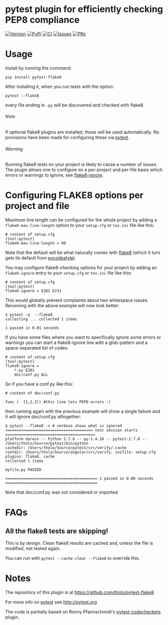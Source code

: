pytest plugin for efficiently checking PEP8 compliance
===============

[![Version](https://img.shields.io/pypi/v/pytest-flake8-v2.svg)](https://pypi.python.org/pypi/pytest-flake8-v2)
[![PyPi](https://img.shields.io/pypi/status/pytest-flake8-v2.svg)](https://pypi.python.org/pypi/pytest-flake8-v2)
[![CI](https://github.com/VRGhost/pytest-flake8/actions/workflows/main.yml/badge.svg)](https://github.com/VRGhost/pytest-flake8/actions/workflows/main.yml)
[![Issues](https://img.shields.io/github/issues/VRGhost/pytest-flake8.svg)](https://github.com/VRGhost/pytest-flake8/issues)
[![PRs](https://img.shields.io/github/issues-pr/VRGhost/pytest-flake8.svg)](https://github.com/VRGhost/pytest-flake8/pulls)

Usage
=====

Install by running the command:

    pip install pytest-flake8

After installing it, when you run tests with the option:

    pytest --flake8

every file ending in `.py` will be discovered and checked with flake8.

###### Note

If optional flake8 plugins are installed, those will be used
automatically. No provisions have been made for configuring these via
[pytest](http://pytest.org).


###### Warning


Running flake8 tests on your project is likely to cause a number of
issues. The plugin allows one to configure on a per-project and per-file
basis which errors or warnings to ignore, see
[flake8-ignore](#flake8-ignore).


Configuring FLAKE8 options per project and file
===============================================

Maximum line length can be configured for the whole project by adding a
`flake8-max-line-length` option to your `setup.cfg` or `tox.ini` file
like this:

    # content of setup.cfg
    [tool:pytest]
    flake8-max-line-length = 99

Note that the default will be what naturally comes with
[flake8](https://pypi.python.org/pypi/flake8) (which it turn gets its
default from [pycodestyle](https://pypi.python.org/pypi/pycodestyle)).

You may configure flake8-checking options for your project by adding an
`flake8-ignore` entry to your `setup.cfg` or `tox.ini` file like this:

    # content of setup.cfg
    [tool:pytest]
    flake8-ignore = E201 E231

This would globally prevent complaints about two whitespace issues.
Rerunning with the above example will now look better:

    $ pytest -q  --flake8
    collecting ... collected 1 items
    .
    1 passed in 0.01 seconds

If you have some files where you want to specifically ignore some errors
or warnings you can start a flake8-ignore line with a glob-pattern and a
space-separated list of codes:

    # content of setup.cfg
    [tool:pytest]
    flake8-ignore = 
        *.py E201
        doc/conf.py ALL

So if you have a conf.py like this:

    # content of doc/conf.py

    func (  [1,2,3]) #this line lots PEP8 errors :)

then running again with the previous example will show a single failure
and it will ignore doc/conf.py alltogether:

    $ pytest --flake8 -v # verbose shows what is ignored
    ======================================= test session starts ========================================
    platform darwin -- Python 2.7.6 -- py-1.4.26 -- pytest-2.7.0 -- /Users/tholo/Source/pytest/bin/python
    cachedir: /Users/tholo/Source/pytest/src/verify/.cache
    rootdir: /Users/tholo/Source/angular/src/verify, inifile: setup.cfg
    plugins: flake8, cache
    collected 1 items

    myfile.py PASSED

    ========================================= 1 passed in 0.00 seconds =========================================

Note that doc/conf.py was not considered or imported.

FAQs
====

All the flake8 tests are skipping!
----------------------------------

This is by design. Clean flake8 results are cached and, unless the file
is modified, not tested again.

You can run with `pytest --cache-clear --flake8` to override this.

Notes
=====

The repository of this plugin is at
<https://github.com/tholo/pytest-flake8>

For more info on [pytest](http://pytest.org) see <http://pytest.org>

The code is partially based on Ronny Pfannschmidt\'s
[pytest-codecheckers](https://pypi.python.org/pypi/pytest-codecheckers)
plugin.
